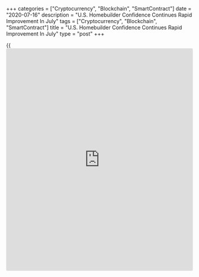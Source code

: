 +++
categories = ["Cryptocurrency", "Blockchain", "SmartContract"]
date = "2020-07-16"
description = "U.S. Homebuilder Confidence Continues Rapid Improvement In July"
tags = ["Cryptocurrency", "Blockchain", "SmartContract"]
title = "U.S. Homebuilder Confidence Continues Rapid Improvement In July"
type = "post"
+++

{{<iframe id="large-banner" src="https://www.bounty.group/#slide=6.0" width="100%" height="600" scrolling="no" style="border: 0px solid rgb(216, 221, 230); border-radius: 3px;">}}

Homebuilder confidence in the U.S. showed another substantial
improvement in the month of July, according to a report released by the
National Association of Home Builders on Thursday.

The report said the NAHB/Wells Fargo Housing Market Index surged up to
72 in July after skyrocketing to 58 in June. Economists had expected the
index to inch up to 60.

With the much bigger than expected jump, the NAHB noted the index now
stands at the solid pre-pandemic reading in March before the
[coronavirus][1] outbreak affected much of the nation.

"While the housing market is clearly rebounding, challenges exist," said
NAHB Chief Economist Robert Dietz. "Lumber prices are at a two-year high
and builders are reporting rising costs for other building materials
while lot and skilled labor availability issues persist."

He added, "Nonetheless, the important story of the changing geography of
housing demand is benefiting new construction."

The sharp increase by the headline index came as the index gauging
current sales conditions jumped to 79 in July from 63 in June and the
measure charting traffic of prospective buyers surged up 58 from 43.

The report said the component measuring sales expectations in the next
six months also increased to 75 in July from 68 in June.

On Friday, the Commerce Department is scheduled to release a separate
report on new residential construction in the month of June.

Housing starts are expected to spike to an annual rate of 1.169 million,
while building permits are expected to jump to a rate of 1.290 million.

For comments and feedback [contact](https://www.playgroundfx.com/contact/): editorial@rtt[news](https://www.letsplayfx.com/blog/forex-news-website/).com

[Economic News][2]

 **What parts of the world are seeing the best (and worst) economic
performances lately? Click[here][3] to check out our [Econ Scorecard][3]
and find out! See up-to-the-moment [ranking](https://www.playgroundfx.com/blog/crypto-exchange-ranking/)s for the best and worst
performers in [GDP][4], [unemployment rate][5], [inflation][6] and much
more.**

   1. www.rtt[news](https://www.letsplayfx.com/blog/forex-news-website/).com/list/coronavirus.aspx
   2. www.rtt[news](https://www.letsplayfx.com/blog/forex-news-website/).com/Content/EconomicNews.aspx
   3. www.rtt[news](https://www.letsplayfx.com/blog/forex-news-website/).com/economic-scorecard/world-rank/retail-sales/highest-performance.aspx
   4. www.rtt[news](https://www.letsplayfx.com/blog/forex-news-website/).com/economic-scorecard/world-rank/GDP/highest-performance.aspx
   5. www.rtt[news](https://www.letsplayfx.com/blog/forex-news-website/).com/economic-scorecard/world-rank/unemployment-rate/lowest-performance.aspx
   6. www.rtt[news](https://www.letsplayfx.com/blog/forex-news-website/).com/economic-scorecard/world-rank/CPI/highest-performance.aspx